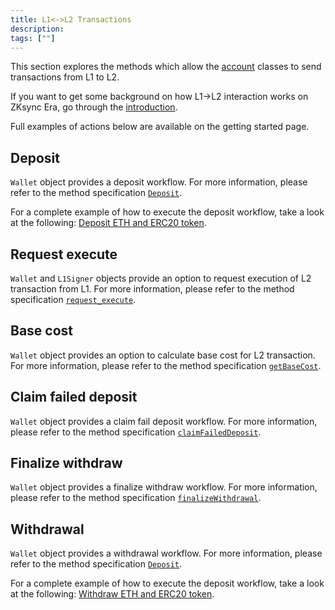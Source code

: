 ```yaml
---
title: L1<->L2 Transactions
description: 
tags: [""]
---
```


This section explores the methods which allow the [account](/sdk/python/accounts)
classes to send transactions from L1 to L2.

If you want to get some background on how L1->L2 interaction works on ZKsync Era, go through the
[introduction](https://docs.zksync.io/build/developer-reference/l1-l2-interoperability).

Full examples of actions below are available on the getting started page.

## Deposit

`Wallet` object provides a deposit workflow. For more information, please refer to the
method specification [`Deposit`](/sdk/python/accounts#deposit).

For a complete example of how to execute the deposit workflow, take a look at the following:
[Deposit ETH and ERC20 token](https://github.com/zksync-sdk/zksync2-examples/blob/main/python/01_deposit.py).

## Request execute

`Wallet` and `L1Signer` objects provide an option to request execution of L2 transaction from L1.
For more information, please refer to the method specification [`request_execute`](/sdk/python/accounts#requestexecute).

## Base cost

`Wallet` object provides an option to calculate base cost for L2 transaction. For more information, please refer to the
method specification [`getBaseCost`](/sdk/python/accounts#getbasecost).

## Claim failed deposit

`Wallet` object provides a claim fail deposit workflow. For more information, please refer to the method specification
[`claimFailedDeposit`](/sdk/python/accounts#claimfaileddeposit).

## Finalize withdraw

`Wallet` object provides a finalize withdraw workflow. For more information, please refer to the method specification
[`finalizeWithdrawal`](/sdk/python/accounts#finalizewithdrawal).

## Withdrawal

`Wallet` object provides a withdrawal workflow. For more information, please refer to the method specification [`Deposit`](/sdk/python/accounts#deposit).

For a complete example of how to execute the deposit workflow, take a look at the following:
[Withdraw ETH and ERC20 token](https://github.com/zksync-sdk/zksync2-examples/blob/main/python/09_withdrawal.py).
